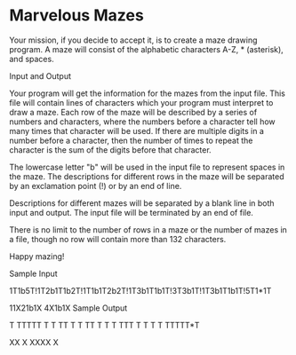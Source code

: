 Marvelous Mazes 
===============

Your mission, if you decide to accept it, is to create a maze drawing program. A maze will consist of the alphabetic characters A-Z, * (asterisk), and spaces.

Input and Output

Your program will get the information for the mazes from the input file. This file will contain lines of characters which your program must interpret to draw a maze. Each row of the maze will be described by a series of numbers and characters, where the numbers before a character tell how many times that character will be used. If there are multiple digits in a number before a character, then the number of times to repeat the character is the sum of the digits before that character.

The lowercase letter "b" will be used in the input file to represent spaces in the maze. The descriptions for different rows in the maze will be separated by an exclamation point (!) or by an end of line.

Descriptions for different mazes will be separated by a blank line in both input and output. The input file will be terminated by an end of file.

There is no limit to the number of rows in a maze or the number of mazes in a file, though no row will contain more than 132 characters.

Happy mazing!

Sample Input

1T1b5T!1T2b1T1b2T!1T1b1T2b2T!1T3b1T1b1T!3T3b1T!1T3b1T1b1T!5T1*1T
 
11X21b1X
4X1b1X
Sample Output

T TTTTT
T  T TT
T T  TT
T   T T
TTT   T
T   T T
TTTTT*T
 
XX   X
XXXX X